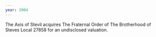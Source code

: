 ```yaml
---
year: 2004
---
```


The Axis of Stevil acquires The Fraternal Order of The Brotherhood of Steves Local 27858 for an undisclosed valuation.
